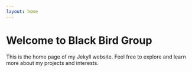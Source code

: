 ```yaml
---
layout: home
---
```

# Welcome to Black Bird Group

This is the home page of my Jekyll website. Feel free to explore and learn more about my projects and interests.
